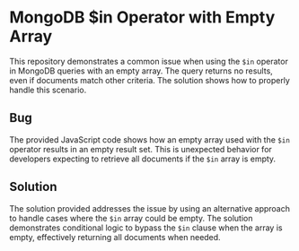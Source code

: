 # MongoDB $in Operator with Empty Array
This repository demonstrates a common issue when using the `$in` operator in MongoDB queries with an empty array.  The query returns no results, even if documents match other criteria.  The solution shows how to properly handle this scenario.

## Bug
The provided JavaScript code shows how an empty array used with the `$in` operator results in an empty result set.  This is unexpected behavior for developers expecting to retrieve all documents if the `$in` array is empty.

## Solution
The solution provided addresses the issue by using an alternative approach to handle cases where the `$in` array could be empty. The solution demonstrates conditional logic to bypass the `$in` clause when the array is empty, effectively returning all documents when needed. 
